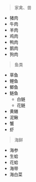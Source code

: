 <link href="../../css/style.css" rel="stylesheet" type="text/css" />

> 家禽、兽

- 猪肉
- 牛肉
- 羊肉
- 鸡肉
- 鸭肉
- 鹅肉
- 狗肉

> 鱼类
- 草鱼
- 鲤鱼
- 鲫鱼
- 鲢鱼
  + 白鲢
  + 花鲢
- 黄鳝
- 泥鳅
- 蟹
- 虾

> 海鲜
- 海参
- 生蛤
- 花蛤
- 海带
- 海白菜
